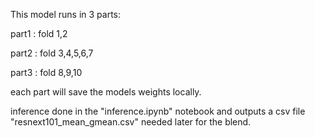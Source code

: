 This model runs in 3 parts:

part1 : fold 1,2

part2 : fold 3,4,5,6,7

part3 : fold 8,9,10 

each part will save the models weights locally.

inference done in the "inference.ipynb" notebook and outputs a csv file "resnext101_mean_gmean.csv" needed later for the blend. 
